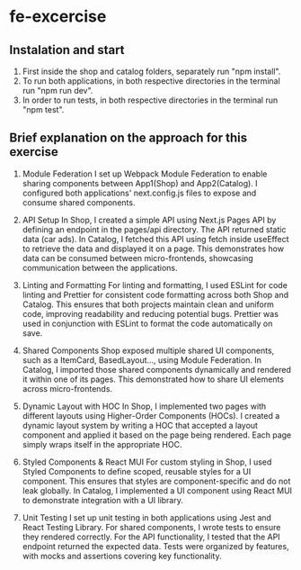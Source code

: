 # fe-excercise

## Instalation and start
1. First inside the shop and catalog folders, separately run "npm install".
2. To run both applications, in both respective directories in the terminal run "npm run dev".
3. In order to run tests, in both respective directories in the terminal run "npm test".


## Brief explanation on the approach for this exercise

1. Module Federation
I set up Webpack Module Federation to enable sharing components between App1(Shop) and App2(Catalog). I configured both applications' next.config.js files to expose and consume shared components.

2. API Setup
In Shop, I created a simple API using Next.js Pages API by defining an endpoint in the pages/api directory. The API returned static data (car ads). In Catalog, I fetched this API using fetch inside useEffect to retrieve the data and displayed it on a page. This demonstrates how data can be consumed between micro-frontends, showcasing communication between the applications.

3. Linting and Formatting
For linting and formatting, I used ESLint for code linting and Prettier for consistent code formatting across both Shop and Catalog. This ensures that both projects maintain clean and uniform code, improving readability and reducing potential bugs. Prettier was used in conjunction with ESLint to format the code automatically on save.

4. Shared Components
Shop exposed multiple shared UI components, such as a ItemCard, BasedLayout..., using Module Federation. In Catalog, I imported those shared components dynamically and rendered it within one of its pages. This demonstrated how to share UI elements across micro-frontends.

5. Dynamic Layout with HOC
In Shop, I implemented two pages with different layouts using Higher-Order Components (HOCs). I created a dynamic layout system by writing a HOC that accepted a layout component and applied it based on the page being rendered. Each page simply wraps itself in the appropriate HOC.

6. Styled Components & React MUI
For custom styling in Shop, I used Styled Components to define scoped, reusable styles for a UI component. This ensures that styles are component-specific and do not leak globally. In Catalog, I implemented a UI component using React MUI to demonstrate integration with a UI library.

7. Unit Testing
I set up unit testing in both applications using Jest and React Testing Library. For shared components, I wrote tests to ensure they rendered correctly. For the API functionality, I tested that the API endpoint returned the expected data. Tests were organized by features, with mocks and assertions covering key functionality.

